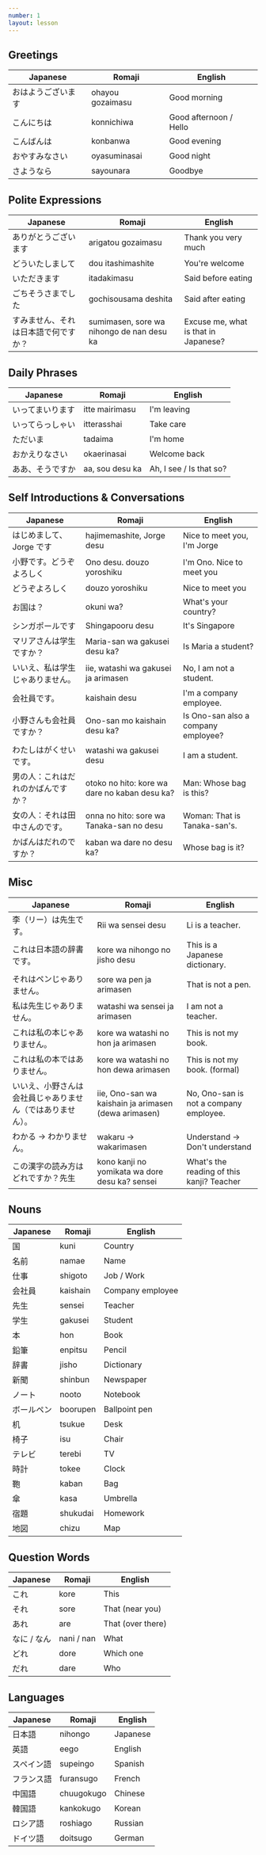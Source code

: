```yaml
---
number: 1
layout: lesson
---
```


## Greetings

| Japanese           | Romaji           | English                |
| ------------------ | ---------------- | ---------------------- |
| おはようございます | ohayou gozaimasu | Good morning           |
| こんにちは         | konnichiwa       | Good afternoon / Hello |
| こんばんは         | konbanwa         | Good evening           |
| おやすみなさい     | oyasuminasai     | Good night             |
| さようなら         | sayounara        | Goodbye                |

## Polite Expressions

| Japanese                             | Romaji                                    | English                              |
| ------------------------------------ | ----------------------------------------- | ------------------------------------ |
| ありがとうございます                 | arigatou gozaimasu                        | Thank you very much                  |
| どういたしまして                     | dou itashimashite                         | You're welcome                       |
| いただきます                         | itadakimasu                               | Said before eating                   |
| ごちそうさまでした                   | gochisousama deshita                      | Said after eating                    |
| すみません、それは日本語で何ですか？ | sumimasen, sore wa nihongo de nan desu ka | Excuse me, what is that in Japanese? |

## Daily Phrases

| Japanese         | Romaji          | English                 |
| ---------------- | --------------- | ----------------------- |
| いってまいります | itte mairimasu  | I'm leaving             |
| いってらっしゃい | itterasshai     | Take care               |
| ただいま         | tadaima         | I'm home                |
| おかえりなさい   | okaerinasai     | Welcome back            |
| ああ、そうですか | aa, sou desu ka | Ah, I see / Is that so? |

## Self Introductions & Conversations

| Japanese                           | Romaji                                        | English                             |
| ---------------------------------- | --------------------------------------------- | ----------------------------------- |
| はじめまして、Jorge です           | hajimemashite, Jorge desu                     | Nice to meet you, I'm Jorge         |
| 小野です。どうぞよろしく           | Ono desu. douzo yoroshiku                     | I'm Ono. Nice to meet you           |
| どうぞよろしく                     | douzo yoroshiku                               | Nice to meet you                    |
| お国は？                           | okuni wa?                                     | What's your country?                |
| シンガポールです                   | Shingapooru desu                              | It's Singapore                      |
| マリアさんは学生ですか？           | Maria-san wa gakusei desu ka?                 | Is Maria a student?                 |
| いいえ、私は学生じゃありません。   | iie, watashi wa gakusei ja arimasen           | No, I am not a student.             |
| 会社員です。                       | kaishain desu                                 | I'm a company employee.             |
| 小野さんも会社員ですか？           | Ono-san mo kaishain desu ka?                  | Is Ono-san also a company employee? |
| わたしはがくせいです。             | watashi wa gakusei desu                       | I am a student.                     |
| 男の人：これはだれのかばんですか？ | otoko no hito: kore wa dare no kaban desu ka? | Man: Whose bag is this?             |
| 女の人：それは田中さんのです。     | onna no hito: sore wa Tanaka-san no desu      | Woman: That is Tanaka-san's.        |
| かばんはだれのですか？             | kaban wa dare no desu ka?                     | Whose bag is it?                    |

## Misc

| Japanese                                                   | Romaji                                               | English                                   |
| ---------------------------------------------------------- | ---------------------------------------------------- | ----------------------------------------- |
| 李（リー）は先生です。                                     | Rii wa sensei desu                                   | Li is a teacher.                          |
| これは日本語の辞書です。                                   | kore wa nihongo no jisho desu                        | This is a Japanese dictionary.            |
| それはペンじゃありません。                                 | sore wa pen ja arimasen                              | That is not a pen.                        |
| 私は先生じゃありません。                                   | watashi wa sensei ja arimasen                        | I am not a teacher.                       |
| これは私の本じゃありません。                               | kore wa watashi no hon ja arimasen                   | This is not my book.                      |
| これは私の本ではありません。                               | kore wa watashi no hon dewa arimasen                 | This is not my book. (formal)             |
| いいえ、小野さんは会社員じゃありません（ではありません）。 | iie, Ono-san wa kaishain ja arimasen (dewa arimasen) | No, Ono-san is not a company employee.    |
| わかる → わかりません。                                    | wakaru → wakarimasen                                 | Understand → Don't understand             |
| この漢字の読み方はどれですか？先生                         | kono kanji no yomikata wa dore desu ka? sensei       | What's the reading of this kanji? Teacher |

## Nouns

| Japanese   | Romaji   | English          |
| ---------- | -------- | ---------------- |
| 国         | kuni     | Country          |
| 名前       | namae    | Name             |
| 仕事       | shigoto  | Job / Work       |
| 会社員     | kaishain | Company employee |
| 先生       | sensei   | Teacher          |
| 学生       | gakusei  | Student          |
| 本         | hon      | Book             |
| 鉛筆       | enpitsu  | Pencil           |
| 辞書       | jisho    | Dictionary       |
| 新聞       | shinbun  | Newspaper        |
| ノート     | nooto    | Notebook         |
| ボールペン | boorupen | Ballpoint pen    |
| 机         | tsukue   | Desk             |
| 椅子       | isu      | Chair            |
| テレビ     | terebi   | TV               |
| 時計       | tokee    | Clock            |
| 鞄         | kaban    | Bag              |
| 傘         | kasa     | Umbrella         |
| 宿題       | shukudai | Homework         |
| 地図       | chizu    | Map              |

## Question Words

| Japanese    | Romaji     | English           |
| ----------- | ---------- | ----------------- |
| これ        | kore       | This              |
| それ        | sore       | That (near you)   |
| あれ        | are        | That (over there) |
| なに / なん | nani / nan | What              |
| どれ        | dore       | Which one         |
| だれ        | dare       | Who               |

## Languages

| Japanese   | Romaji     | English  |
| ---------- | ---------- | -------- |
| 日本語     | nihongo    | Japanese |
| 英語       | eego       | English  |
| スペイン語 | supeingo   | Spanish  |
| フランス語 | furansugo  | French   |
| 中国語     | chuugokugo | Chinese  |
| 韓国語     | kankokugo  | Korean   |
| ロシア語   | roshiago   | Russian  |
| ドイツ語   | doitsugo   | German   |

